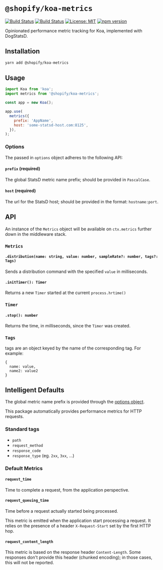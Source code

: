 # `@shopify/koa-metrics`

[![Build Status](https://github.com/Shopify/quilt/workflows/Node-CI/badge.svg?branch=main)](https://github.com/Shopify/quilt/actions?query=workflow%3ANode-CI)
[![Build Status](https://github.com/Shopify/quilt/workflows/Ruby-CI/badge.svg?branch=main)](https://github.com/Shopify/quilt/actions?query=workflow%3ARuby-CI)
[![License: MIT](https://img.shields.io/badge/License-MIT-green.svg)](LICENSE.md) [![npm version](https://badge.fury.io/js/%40shopify%2Fkoa-metrics.svg)](https://badge.fury.io/js/%40shopify%2Fkoa-metrics.svg)

Opinionated performance metric tracking for Koa, implemented with DogStatsD.

## Installation

```bash
yarn add @shopify/koa-metrics
```

## Usage

```javascript
import Koa from 'koa';
import metrics from '@shopify/koa-metrics';

const app = new Koa();

app.use(
  metrics({
    prefix: 'AppName',
    host: 'some-statsd-host.com:8125',
  }),
);
```

### Options

The passed in `options` object adheres to the following API:

#### `prefix` (required)

The global StatsD metric name prefix; should be provided in `PascalCase`.

#### `host` (required)

The url for the StatsD host; should be provided in the format: `hostname:port`.

## API

An instance of the `Metrics` object will be available on `ctx.metrics` further down in the middleware stack.

### `Metrics`

#### `.distribution(name: string, value: number, sampleRate?: number, tags?: Tags)`

Sends a distribution command with the specified `value` in milliseconds.

#### `.initTimer(): Timer`

Returns a new `Timer` started at the current `process.hrtime()`

### `Timer`

#### `.stop(): number`

Returns the time, in milliseconds, since the `Timer` was created.

### `Tags`

tags are an object keyed by the name of the corresponding tag. For example:

```
{
  name: value,
  name2: value2
}
```

## Intelligent Defaults

The global metric name prefix is provided through the [options object](#options).

This package automatically provides performance metrics for HTTP requests.

### Standard tags

- `path`
- `request_method`
- `response_code`
- `response_type` (eg. `2xx`, `3xx`, ...)

### Default Metrics

#### `request_time`

Time to complete a request, from the application perspective.

#### `request_queuing_time`

Time before a request actually started being processed.

This metric is emitted when the application start processing a request. It relies on the presence of a header `X-Request-Start` set by the first HTTP hop.

#### `request_content_length`

This metric is based on the response header `Content-Length`. Some responses don't provide this header (chunked encoding); in those cases, this will not be reported.
